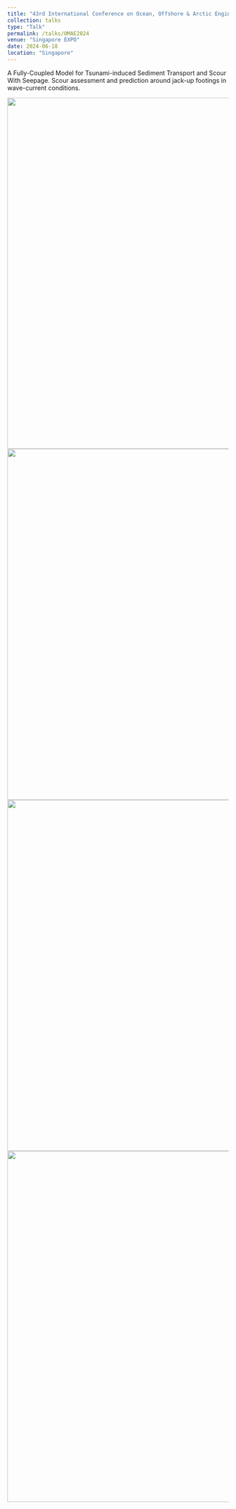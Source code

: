 ```yaml
---
title: "43rd International Conference on Ocean, Offshore & Arctic Engineering"
collection: talks
type: "Talk"
permalink: /talks/OMAE2024
venue: "Singapore EXPO"
date: 2024-06-18
location: "Singapore"
---
```


A Fully-Coupled Model for Tsunami-induced Sediment Transport and Scour With Seepage.
Scour assessment and prediction around jack-up footings in wave-current conditions.

<div align=center><img src="http://huzhengyu.github.io/images/OMAE2024a.jpg" width = 800></div>

<div align=center><img src="http://huzhengyu.github.io/images/OMAE2024b.jpg" width = 800></div>

<div align=center><img src="http://huzhengyu.github.io/images/OMAE2024c.jpg" width = 800></div>

<div align=center><img src="http://huzhengyu.github.io/images/OMAE2024d.jpg" width = 800></div>
